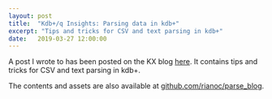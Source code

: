 ```yaml
---
layout: post
title:  "Kdb+/q Insights: Parsing data in kdb+"
excerpt: "Tips and tricks for CSV and text parsing in kdb+"
date:   2019-03-27 12:00:00
---
```


A post I wrote to has been posted on the KX blog [here](https://kx.com/blog/kx-product-insights-parsing-data-in-kdb/). It contains tips and tricks for CSV and text parsing in kdb+.

The contents and assets are also available at [github.com/rianoc/parse_blog](https://github.com/rianoc/parse_blog).
